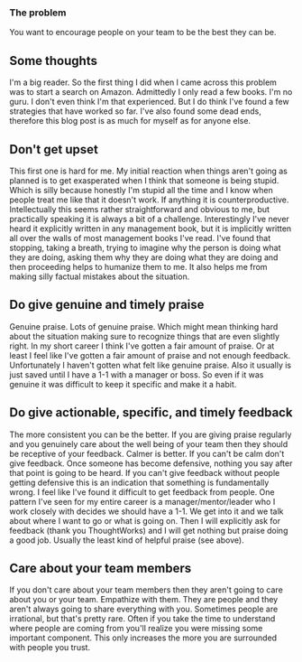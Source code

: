 ### The problem
You want to encourage people on your team to be the best they can be.

## Some thoughts
I'm a big reader.
So the first thing I did when I came across this problem was to start a search on Amazon.
Admittedly I only read a few books.
I'm no guru.
I don't even think I'm that experienced.
But I do think I've found a few strategies that have worked so far.
I've also found some dead ends, therefore this blog post is as much for myself as for anyone else.

## Don't get upset
This first one is hard for me.
My initial reaction when things aren't going as planned is to get exasperated when I think that someone is being stupid.
Which is silly because honestly I'm stupid all the time and I know when people treat me like that it doesn't work.
If anything it is counterproductive.
Intellectually this seems rather straightforward and obvious to me, but practically speaking it is always a bit of a challenge.
Interestingly I've never heard it explicitly written in any management book, but it is implicitly written all over the walls of most management books I've read.
I've found that stopping, taking a breath, trying to imagine why the person is doing what they are doing, asking them why they are doing what they are doing and then proceeding helps to humanize them to me.
It also helps me from making silly factual mistakes about the situation.

## Do give genuine and timely praise
Genuine praise.
Lots of genuine praise.
Which might mean thinking hard about the situation making sure to recognize things that are even slightly right.
In my short career I think I've gotten a fair amount of praise.
Or at least I feel like I've gotten a fair amount of praise and not enough feedback.
Unfortunately I haven't gotten what felt like genuine praise.
Also it usually is just saved until I have a 1-1 with a manager or boss.
So even if it was genuine it was difficult to keep it specific and make it a habit.

## Do give actionable, specific, and timely feedback
The more consistent you can be the better.
If you are giving praise regularly and you genuinely care about the well being of your team then they should be receptive of your feedback.
Calmer is better.
If you can't be calm don't give feedback.
Once someone has become defensive, nothing you say after that point is going to be heard.
If you can't give feedback without people getting defensive this is an indication that something is fundamentally wrong.
I feel like I've found it difficult to get feedback from people.
One pattern I've seen for my entire career is a manager/mentor/leader who I work closely with decides we should have a 1-1.
We get into it and we talk about where I want to go or what is going on.
Then I will explicitly ask for feedback (thank you ThoughtWorks) and I will get nothing but praise doing a good job.
Usually the least kind of helpful praise (see above).

## Care about your team members
If you don't care about your team members then they aren't going to care about you or your team.
Empathize with them.
They are people and they aren't always going to share everything with you.
Sometimes people are irrational, but that's pretty rare.
Often if you take the time to understand where people are coming from you'll realize you were missing some important component.
This only increases the more you are surrounded with people you trust.
